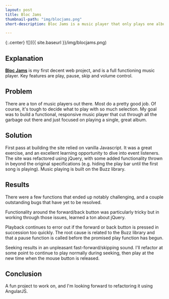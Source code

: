 ```yaml
---
layout: post
title: Bloc Jams
thumbnail-path: "img/blocjams.png"
short-description: Bloc Jams is a music player that only plays one album that I really really like.

---
```


{:.center}
![]({{ site.baseurl }}/img/blocjams.png)

## Explanation

**[Bloc Jams](http://jams.aviwarner.com)** is my first decent web project, and is a full functioning music player. Key features are play, pause, skip and volume control.

## Problem

There are a ton of music players out there. Most do a pretty good job. Of course, it's tough to decide what to play with so much selection. My goal was to build a functional, responsive music player that cut through all the garbage out there and just focused on playing a single, great album.

## Solution

First pass at building the site relied on vanilla Javascript. It was a great exercise, and an excellent learning opportunity to dive into event listeners. The site was refactored using jQuery, with some added functionality thrown in beyond the original specifications (e.g. hiding the play bar until the first song is playing). Music playing is built on the Buzz library.

## Results

There were a few functions that ended up notably challenging, and a couple outstanding bugs that have yet to be resolved.

Functionality around the forward/back button was particularly tricky but in working through those issues, learned a ton about jQuery.

Playback continues to error out if the forward or back button is pressed in succession too quickly. The root cause is related to the Buzz library and that a pause function is called before the promised play function has begun.

Seeking results in an unpleasant fast-forward/skipping sound. I'll refactor at some point to continue to play normally during seeking, then play at the new time when the mouse button is released.

## Conclusion

A fun project to work on, and I'm looking forward to refactoring it using AngularJS.
